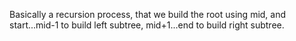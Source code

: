 
Basically a recursion process, that we build the root using mid, 
and start...mid-1 to build left subtree, mid+1...end to build right subtree.

